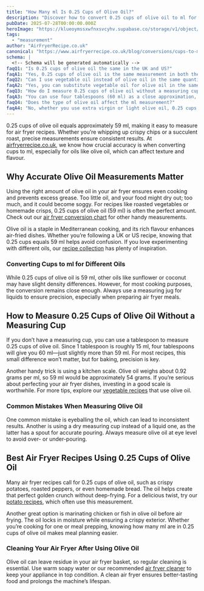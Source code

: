 ```yaml
---
title: "How Many ml Is 0.25 Cups of Olive Oil?"
description: "Discover how to convert 0.25 cups of olive oil to ml for perfect air fryer recipes every time. Get precise measurements now!"
pubDate: 2025-07-28T00:00:00.000Z
heroImage: "https://klueoymssxwfnxsvcyhv.supabase.co/storage/v1/object/public/Shmucket/how-many-ml-is-0-25-cups-of-olive-oil.webp"
tags:
  - "measurement"
author: "AirFryerRecipe.co.uk"
canonical: "https://www.airfryerrecipe.co.uk/blog/conversions/cups-to-ml/how-many-ml-is-0-25-cups-of-olive-oil"
schema: |
  <!-- Schema will be generated automatically -->
faqQ1: "Is 0.25 cups of olive oil the same in the UK and US?"
faqA1: "Yes, 0.25 cups of olive oil is the same measurement in both the UK and US, equalling approximately 59 ml. However, cup sizes for dry ingredients can vary slightly, so always use a liquid measuring cup for oils."
faqQ2: "Can I use vegetable oil instead of olive oil in the same quantity?"
faqA2: "Yes, you can substitute vegetable oil for olive oil in the same quantity (59 ml for 0.25 cups). However, olive oil has a distinct flavour, so the taste of your dish may change slightly."
faqQ3: "How do I measure 0.25 cups of olive oil without a measuring cup?"
faqA3: "You can use four tablespoons (60 ml) as a close approximation, or weigh it on a kitchen scale (about 54 grams). For precise baking, a measuring jug is best."
faqQ4: "Does the type of olive oil affect the ml measurement?"
faqA4: "No, whether you use extra virgin or light olive oil, 0.25 cups will still be approximately 59 ml. The density is nearly identical across different types of olive oil."
---
```

<p>0.25 cups of olive oil equals approximately 59 ml, making it easy to measure for air fryer recipes. Whether you’re whipping up crispy chips or a succulent roast, precise measurements ensure consistent results. At <a href=https://www.airfryerrecipe.co.uk/>airfryerrecipe.co.uk</a>, we know how crucial accuracy is when converting cups to ml, especially for oils like olive oil, which can affect texture and flavour.</p>  

<h2>Why Accurate Olive Oil Measurements Matter</h2>  
<p>Using the right amount of olive oil in your air fryer ensures even cooking and prevents excess grease. Too little oil, and your food might dry out; too much, and it could become soggy. For recipes like roasted vegetables or homemade crisps, 0.25 cups of olive oil (59 ml) is often the perfect amount. Check out our <a href=https://www.airfryerrecipe.co.uk/air-fryer-conversion-chart>air fryer conversion chart</a> for other handy measurements.</p>  

<p>Olive oil is a staple in Mediterranean cooking, and its rich flavour enhances air-fried dishes. Whether you’re following a UK or US recipe, knowing that 0.25 cups equals 59 ml helps avoid confusion. If you love experimenting with different oils, our <a href=https://www.airfryerrecipe.co.uk/recipes>recipe collection</a> has plenty of inspiration.</p>  

<h3>Converting Cups to ml for Different Oils</h3>  
<p>While 0.25 cups of olive oil is 59 ml, other oils like sunflower or coconut may have slight density differences. However, for most cooking purposes, the conversion remains close enough. Always use a measuring jug for liquids to ensure precision, especially when preparing air fryer meals.</p>  

<h2>How to Measure 0.25 Cups of Olive Oil Without a Measuring Cup</h2>  
<p>If you don’t have a measuring cup, you can use a tablespoon to measure 0.25 cups of olive oil. Since 1 tablespoon is roughly 15 ml, four tablespoons will give you 60 ml—just slightly more than 59 ml. For most recipes, this small difference won’t matter, but for baking, precision is key.</p>  

<p>Another handy trick is using a kitchen scale. Olive oil weighs about 0.92 grams per ml, so 59 ml would be approximately 54 grams. If you’re serious about perfecting your air fryer dishes, investing in a good scale is worthwhile. For more tips, explore our <a href=https://www.airfryerrecipe.co.uk/recipe-category/vegetables>vegetable recipes</a> that use olive oil.</p>  

<h3>Common Mistakes When Measuring Olive Oil</h3>  
<p>One common mistake is eyeballing the oil, which can lead to inconsistent results. Another is using a dry measuring cup instead of a liquid one, as the latter has a spout for accurate pouring. Always measure olive oil at eye level to avoid over- or under-pouring.</p>  

<h2>Best Air Fryer Recipes Using 0.25 Cups of Olive Oil</h2>  
<p>Many air fryer recipes call for 0.25 cups of olive oil, such as crispy potatoes, roasted peppers, or even homemade bread. The oil helps create that perfect golden crunch without deep-frying. For a delicious twist, try our <a href=https://www.airfryerrecipe.co.uk/recipe-category/potatoes>potato recipes</a>, which often use this measurement.</p>  

<p>Another great option is marinating chicken or fish in olive oil before air frying. The oil locks in moisture while ensuring a crispy exterior. Whether you’re cooking for one or meal prepping, knowing how many ml are in 0.25 cups of olive oil makes meal planning easier.</p>  

<h3>Cleaning Your Air Fryer After Using Olive Oil</h3>  
<p>Olive oil can leave residue in your air fryer basket, so regular cleaning is essential. Use warm soapy water or our recommended <a href=https://www.airfryerrecipe.co.uk/air-fryer-cleaner>air fryer cleaner</a> to keep your appliance in top condition. A clean air fryer ensures better-tasting food and prolongs the machine’s lifespan.</p>
